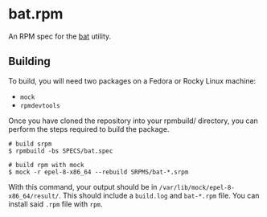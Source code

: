 # bat.rpm

An RPM spec for the [bat](https://github.com/sharkdp/bat) utility.

## Building

To build, you will need two packages on a Fedora or Rocky Linux machine:

- `mock`
- `rpmdevtools`

Once you have cloned the repository into your rpmbuild/ directory, you can
perform the steps required to build the package.

```shell
# build srpm
$ rpmbuild -bs SPECS/bat.spec

# build rpm with mock
$ mock -r epel-8-x86_64 --rebuild SRPMS/bat-*.srpm
```

With this command, your output should be in
`/var/lib/mock/epel-8-x86_64/result/`. This should include a `build.log` and
`bat-*.rpm` file. You can install said `.rpm` file with `rpm`.

